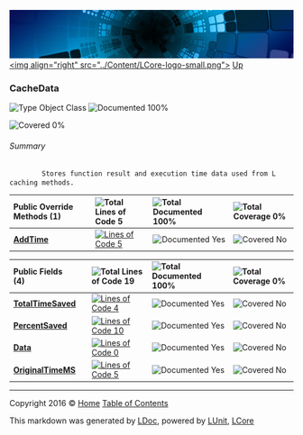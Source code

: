 ![](../Content/LCore-banner-small.png "")
[&lt;img align=&quot;right&quot; src=&quot;../Content/LCore-logo-small.png&quot;&gt;](../../README.md)
[Up](../L.md)

### CacheData

![Type Object Class](http://b.repl.ca/v1/Type-Object%20Class-blue.png "") ![Documented 100%](http://b.repl.ca/v1/Documented-100%25-brightgreen.png "")

![Covered 0%](http://b.repl.ca/v1/Covered-0%25-red.png "")


###### Summary

            Stores function result and execution time data used from L caching methods.
            

Public  Override Methods (1) |  | ![Total Lines of Code 5](http://b.repl.ca/v1/Total%20Lines%20of%20Code-5-blue.png "") | ![Total Documented 100%](http://b.repl.ca/v1/Total%20Documented-100%25-brightgreen.png "") | ![Total Coverage 0%](http://b.repl.ca/v1/Total%20Coverage-0%25-red.png "")
:---  | :---  | :---  | :---  | :--- 
**[AddTime](CacheData_AddTime.md)** |  | [![Lines of Code 5](http://b.repl.ca/v1/Lines%20of%20Code-5-blue.png "")](../Tools/CacheData.cs#L28) | ![Documented Yes](http://b.repl.ca/v1/Documented-Yes-brightgreen.png "") | ![Covered No](http://b.repl.ca/v1/Covered-No-red.png "")


Public   Fields (4) |  | ![Total Lines of Code 19](http://b.repl.ca/v1/Total%20Lines%20of%20Code-19-blue.png "") | ![Total Documented 100%](http://b.repl.ca/v1/Total%20Documented-100%25-brightgreen.png "") | ![Total Coverage 0%](http://b.repl.ca/v1/Total%20Coverage-0%25-red.png "")
:---  | :---  | :---  | :---  | :--- 
**[TotalTimeSaved](CacheData_TotalTimeSaved.md)** |  | [![Lines of Code 4](http://b.repl.ca/v1/Lines%20of%20Code-4-blue.png "")](../Tools/CacheData.cs#L45) | ![Documented Yes](http://b.repl.ca/v1/Documented-Yes-brightgreen.png "") | ![Covered No](http://b.repl.ca/v1/Covered-No-red.png "")
**[PercentSaved](CacheData_PercentSaved.md)** |  | [![Lines of Code 10](http://b.repl.ca/v1/Lines%20of%20Code-10-blue.png "")](../Tools/CacheData.cs#L50) | ![Documented Yes](http://b.repl.ca/v1/Documented-Yes-brightgreen.png "") | ![Covered No](http://b.repl.ca/v1/Covered-No-red.png "")
**[Data](CacheData_Data.md)** |  | [![Lines of Code 0](http://b.repl.ca/v1/Lines%20of%20Code-0-red.png "")](../Tools/CacheData.cs#L) | ![Documented Yes](http://b.repl.ca/v1/Documented-Yes-brightgreen.png "") | ![Covered No](http://b.repl.ca/v1/Covered-No-red.png "")
**[OriginalTimeMS](CacheData_OriginalTimeMS.md)** |  | [![Lines of Code 5](http://b.repl.ca/v1/Lines%20of%20Code-5-blue.png "")](../Tools/CacheData.cs#L21) | ![Documented Yes](http://b.repl.ca/v1/Documented-Yes-brightgreen.png "") | ![Covered No](http://b.repl.ca/v1/Covered-No-red.png "")




---

Copyright 2016 &copy; [Home](../../README.md) [Table of Contents](../../TableOfContents.md)

This markdown was generated by [LDoc](https://github.com/CodeSingularity/LDoc), powered by [LUnit](https://github.com/CodeSingularity/LUnit), [LCore](https://github.com/CodeSingularity/LCore)
